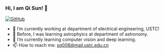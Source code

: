 ### Hi, I am Qi Sun! 👋

[![GitHub](https://img.shields.io/badge/dynamic/json?logo=github&label=GitHub&labelColor=495867&color=495867&query=%24.data.totalSubs&url=https%3A%2F%2Fapi.spencerwoo.com%2Fsubstats%2F%3Fsource%3Dgithub%26queryKey%3Dhayschan&style=flat-square)](https://github.com/sunqi-ustc)

- 🔭 I’m currently working at department of electrical engineering, USTC!
- :satellite: Before, I was learning astrophyics at department of astronomy.
- 🌱 I’m currently learning computer vision and deep learning.
- 📫 How to reach me: sq008@mail.ustc.edu.cn
